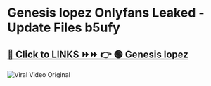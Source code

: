 
 # Genesis lopez Onlyfans Leaked - Update Files b5ufy

## <h2><a href="https://clipsfans.com/Genesis_lopez&ref=git">🔗 Click to LINKS ⏩⏩ 👉 🟢 Genesis lopez </a></h2>

<a href="https://clipsfans.com/Genesis_lopez&ref=git" rel="nofollow" data-target="animated-image.originalLink"><img src="https://i.ibb.co.com/xMMVF88/686577567.gif" alt="Viral Video Original" style="max-width: 100%; display: inline-block;" data-target="animated-image.originalImage"></a>

